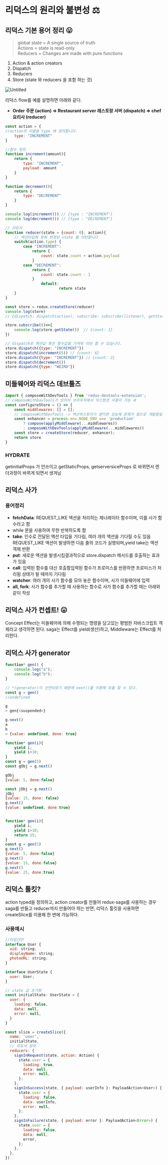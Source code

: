 # 리덕스의 원리와 불변성 ⚖️

## 리덕스 기본 용어 정리 😛
> global state = A single source of truth <br />
> Actions = state is read-only <br />
> Reducers = Changes are made with pure functions

1. Action & action creators
2. Dispatch
3. Reducers
4. Store (state 와 reducers 을 포함 하는 것)

![Untitled](https://user-images.githubusercontent.com/61695175/125471256-869c1b29-d8b5-4ce9-8dad-95c80d06e23f.png)

리덕스 flow를 예를 설명하면 아래와 같다.
* **Order 주문 (action) ⇒ Restaurant server 레스토랑 서버 (dispatch) ⇒ chef 요리사 (reducer)**

```javascript
const action = {
//action의 이름을 type 에 정의합니다.
	type: "INCREMENT"
}
```

```javascript
//함수 정의
function increment(amount){
	return {
		type: "INCREMENT",
		payload: amount
	}
}

function decrement(){
	return {
		type: "DECREMENT"
	}
}

console.log(increment()) // {type : "INCREMENT"}
console.log(decrement()) // {type : "DECREMENT"}
```


```javascript
// 리듀서
function reducer(state = {count: 0}, action){
	// 액션타입에 맞춰 변경된 state 를 리턴합니다
	switch(action.type) {
        case "INCREMENT":
            return {
                count: state.count + action.payload
            }
        case "DECREMENT":
            return {
                count: state.count - 1
            }
				default:
						return state
    }
}

const store = redux.createStore(reducer)
console.log(store)
// {dispatch: dispatch(action), subscribe: subscribe(listener), getState: getState(), replaceReducer: replaceReducer(nextReducer)}

store.subscribe(()=>{
	console.log(store.getState())  // {count: 1}
})

// dispatch로 액션값 혹은 함수값을 가져와 리턴 할 수 있습니다.
store.dispatch({type: "INCREMENT"}) 
store.dispatch(increment(5)) // {count: 6}
store.dispatch({type: "INCREMENT"}) // {count: 2}
store.dispatch(decrement())
store.dispatch({type: "WEIRD"})
```

## 미들웨어와 리덕스 데브툴즈

```javascript
import { composeWithDevTools } from 'redux-devtools-extension';
// composeWithDavTools가 있어야 브라우저에서 익스텐션 사용이 가능 ⚙️
const configureStore = () => {
    const middlewares: [] = [];
    // composeWithDevTools -> 액션히스토리가 쌓이면 성능에 문제가 됨으로 개발용일때만 동작 하게 한다.
    const enhancer = process.env.NODE_ENV === 'production'
        ? compose(applyMiddleware(...middlewares))
        : composeWithDevTools(applyMiddleware(...middlewares))
    const store = createStore(reducer, enhancer);
    return store
}
```

### HYDRATE
getinitialProps 가 안쓰이고 getStaticProps, getserversiceProps 로 바뀌면서 렌더과정이 바뀌게 되면서 생겨남

## 리덕스 사가
### 용어정리

- **fetchData**: REQUEST_LIKE 액션을 처리하는 제너레이터 함수이며, 이를 사가 함수라고 함
- while 문을 사용하여 무한 반복하도록 함
- **take**: 인수로 전달된 액션 타입을 기다림, 여러 개의 액션을 기다릴 수도 있음REQUEST_LIKE 액션이 발생하면 다음 줄의 코드가 실행되며,yield take는 액션 객체 반환
- **put**: 새로운 액션을 발생시킴결과적으로 store.dispatch 메서드를 호출하는 효과가 있음
- **call**: 입력된 함수를 대신 호출함입력된 함수가 프로미스를 반환하면 프로미스가 처리됨 상태가 될 때까지 기다림
- **watcher**: 여러 개의 사가 함수를 모아 놓은 함수이며, 사가 미들웨어에 입력
- **all, fork**: 사가 함수를 추가할 때 사용하는 함수로 사가 함수를 추가할 때는 아래와 같이 작성

## 리덕스 사가 컨셉트! 😛
Concept
Effect는 미들웨어에 의해 수행되는 명령을 담고있는 평범한 자바스크립트 객제라고 생각하면 된다.
saga는 Effect를 yield(생산)하고, Middleware는 Effect를 처리한다.

## 리덕스 사가 generator
```javascript
function* gen() {
	console.log("a");
	console.log("b");
}

// *(generator)이 선언되었기 때문에 next()를 이용해 호출 할 수 있다.
const g = gen()
//undefined

g
> gen{<suspended>}

g.next()
a
b
> {value: undefined, done: true}
```

```javascript
function* gen(i){
	yield i;
	yield i+10;
}
const g = gen(5)
const gObj = g.next()

gObj
{value: 5, done:false}

const jObj = g.next()
jObj 
{value: 15, done: false}
g.next()
{value: undefined, done:true}
```

```javascript

function* gen(i){
	yield i;
	yield i+10;
	return 25;
}
const g = gen(5)
g.next()
{value: 5, done:false}
g.next()
{value: 15, done:false}
g.next()
{value: 25, done:true}
```

## 리덕스 툴킷?
action typed을 정의하고, action creator를 만들어 redux-saga를 사용하는 경우 saga를 만들고
reducer까지 만들어아 하는 반면, 리덕스 툴킷을 사용하면 createSlice를 이용해 한 번에 가능하다.

### 사용예시 
```javascript
//타입선언
interface User {
  uid: string;
  displayName: string;
  photoURL: string;
}

interface UserState {
  user: User;
}

// state 값 초기화
const initialState: UserState = {
  user: {
    loading: false,
    data: null,
    error: null,
  }
}

const slice = createSlice({
  name: 'user',
  initialState,
  // 리듀서 정의
  reducers: {
    signInRequest(state, action: Action) {
      state.user = {
        loading: true,
        data: null,
        error: null,
      };
    },
    signInSuccess(state, { payload: userInfo }: PayloadAction<User>) {
      state.user = {
        loading: false,
        data: userInfo,
        error: null,
      };
    },
    signInFailure(state, { payload: error }: PayloadAction<Error>) {
      state.user = {
        loading: false,
        data: null,
        error,
      };
    },
  },
})    
```




